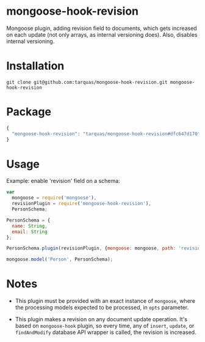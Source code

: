 # mongoose-hook-revision
Mongoose plugin, adding revision field to documents, which gets increased on each update (not only arrays, as internal versioning does). Also, disables internal versioning.

# Installation
```shell
git clone git@github.com:tarquas/mongoose-hook-revision.git mongoose-hook-revision
```

# Package
```js
{
  "mongoose-hook-revision": "tarquas/mongoose-hook-revision#dfc647d170"
}
```

# Usage

Example: enable 'revision' field on a schema:

```js
var
  mongoose = require('mongoose'),
  revisionPlugin = require('mongoose-hook-revision'),
  PersonSchema;

PersonSchema = {
  name: String,
  email: String
};

PersonSchema.plugin(revisionPlugin, {mongoose: mongoose, path: 'revision'});

mongoose.model('Person', PersonSchema);
```

# Notes

* This plugin must be provided with an exact instance of `mongoose`, where the processing models expected to be processed, in `opts` parameter.

* This plugin makes a revision on any document update operation. It's based on `mongoose-hook` plugin, so every time, any of `insert`, `update`, or `findAndModify` database API wrapper is called, the revision is increased.

